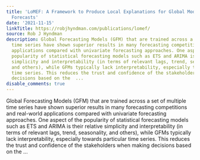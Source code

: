 ```yaml
---
title: 'LoMEF: A Framework to Produce Local Explanations for Global Model Time Series
  Forecasts'
date: '2021-11-15'
linkTitle: https://robjhyndman.com/publications/lomef/
source: Rob J Hyndman
description: Global Forecasting Models (GFM) that are trained across a set of multiple
  time series have shown superior results in many forecasting competitions and real-world
  applications compared with univariate forecasting approaches. One aspect of the
  popularity of statistical forecasting models such as ETS and ARIMA is their relative
  simplicity and interpretability (in terms of relevant lags, trend, seasonality,
  and others), while GFMs typically lack interpretability, especially towards particular
  time series. This reduces the trust and confidence of the stakeholders when making
  decisions based on the  ...
disable_comments: true
---
```

Global Forecasting Models (GFM) that are trained across a set of multiple time series have shown superior results in many forecasting competitions and real-world applications compared with univariate forecasting approaches. One aspect of the popularity of statistical forecasting models such as ETS and ARIMA is their relative simplicity and interpretability (in terms of relevant lags, trend, seasonality, and others), while GFMs typically lack interpretability, especially towards particular time series. This reduces the trust and confidence of the stakeholders when making decisions based on the  ...